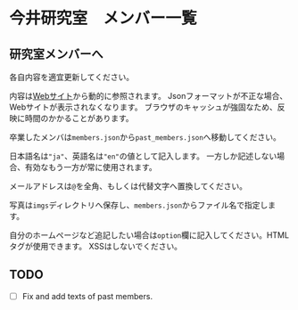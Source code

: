 # 今井研究室　メンバー一覧

## 研究室メンバーへ
各自内容を適宜更新してください。

内容は[Webサイト](https://imai-laboratory.github.io/webpage/#/member)から動的に参照されます。
Jsonフォーマットが不正な場合、Webサイトが表示されなくなります。
ブラウザのキャッシュが強固なため、反映に時間のかかることがあります。

卒業したメンバは`members.json`から`past_members.json`へ移動してください。

日本語名は`"ja"`、英語名は`"en"`の値として記入します。
一方しか記述しない場合、有効なもう一方が常に使用されます。

メールアドレスは`@`を全角、もしくは代替文字へ置換してください。

写真は`imgs`ディレクトリへ保存し、`members.json`からファイル名で指定します。

自分のホームページなど追記したい場合は`option`欄に記入してください。HTMLタグが使用できます。
XSSはしないでください。

## TODO
- [ ] Fix and add texts of past members.
